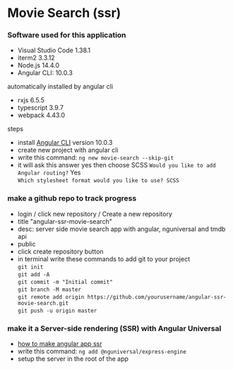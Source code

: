 # Movie Search (ssr)

### Software used for this application
* Visual Studio Code 1.38.1
* iterm2 3.3.12
* Node.js 14.4.0
* Angular CLI: 10.0.3

automatically installed by angular cli
* rxjs                              6.5.5
* typescript                        3.9.7
* webpack                           4.43.0

steps
* install [Angular CLI](https://github.com/angular/angular-cli) version 10.0.3
* create new project with angular cli
* write this command: `ng new movie-search --skip-git`
* it will ask this answer yes then choose SCSS
`Would you like to add Angular routing?` Yes <br>
`Which stylesheet format would you like to use? SCSS`

### make a github repo to track progress
* login / click new repository / Create a new repository
* title "angular-ssr-movie-search"
* desc: server side movie search app with angular, nguniversal and tmdb api
* public 
* click create repository button
* in terminal write these commands to add git to your project <br>
`git init` <br>
`git add -A` <br>
`git commit -m "Initial commit"` <br>
`git branch -M master` <br>
`git remote add origin https://github.com/yourusername/angular-ssr-movie-search.git` <br>
`git push -u origin master`

### make it a Server-side rendering (SSR) with Angular Universal
* [how to make angular app ssr](https://angular.io/guide/universal)
* write this command: `ng add @nguniversal/express-engine`
* setup the server in the root of the app
